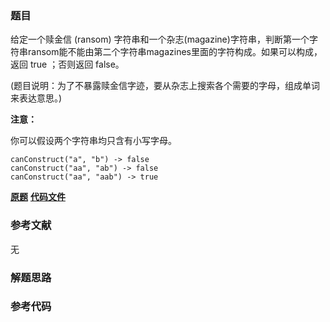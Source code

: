 ### 题目
给定一个赎金信 (ransom)
字符串和一个杂志(magazine)字符串，判断第一个字符串ransom能不能由第二个字符串magazines里面的字符构成。如果可以构成，返回 true
；否则返回 false。

(题目说明：为了不暴露赎金信字迹，要从杂志上搜索各个需要的字母，组成单词来表达意思。)

**注意：**

你可以假设两个字符串均只含有小写字母。

    
    
    canConstruct("a", "b") -> false
    canConstruct("aa", "ab") -> false
    canConstruct("aa", "aab") -> true
    

 **[原题](https://leetcode-cn.com/problems/ransom-note/)**    **[代码文件]()**


### 参考文献
无

### 解题思路




### 参考代码

```go


```




